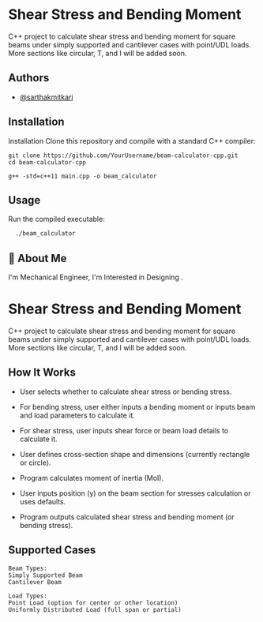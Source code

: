 
# Shear Stress and Bending Moment 

C++ project to calculate shear stress and bending moment for square beams under simply supported and cantilever cases with point/UDL loads. More sections like circular, T, and I will be added soon.


## Authors

- [@sarthakmitkari](https://github.com/sarthakmitkari)


## Installation


Installation
Clone this repository and compile with a standard C++ compiler:

```
git clone https://github.com/YourUsername/beam-calculator-cpp.git
cd beam-calculator-cpp
```
```
g++ -std=c++11 main.cpp -o beam_calculator
```

## Usage
Run the compiled executable:
```bash
  ./beam_calculator
```


## 🚀 About Me
I'm Mechanical Engineer,
I'm Interested in Designing .
# Shear Stress and Bending Moment 

C++ project to calculate shear stress and bending moment for square beams under simply supported and cantilever cases with point/UDL loads. More sections like circular, T, and I will be added soon.




## How It Works
- User selects whether to calculate shear stress or bending stress.

- For bending stress, user either inputs a bending moment or inputs beam and load parameters to calculate it.

- For shear stress, user inputs shear force or beam load details to calculate it.

- User defines cross-section shape and dimensions (currently rectangle or circle).

- Program calculates moment of inertia (MoI).

- User inputs position (y) on the beam section for stresses calculation or uses defaults.

- Program outputs calculated shear stress and bending moment (or bending stress).

## Supported Cases

```
Beam Types:
Simply Supported Beam
Cantilever Beam

Load Types:
Point Load (option for center or other location)
Uniformly Distributed Load (full span or partial)
```

